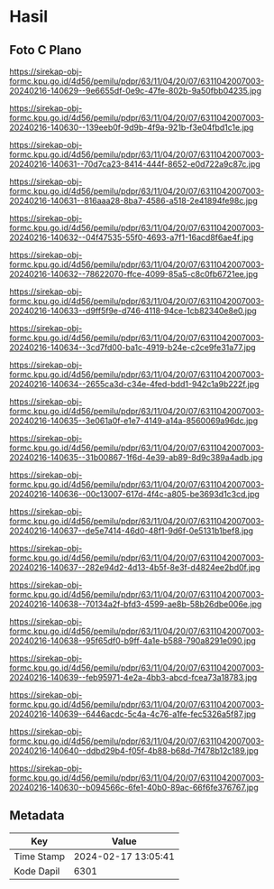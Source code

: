 # Hasil

## Foto C Plano

https://sirekap-obj-formc.kpu.go.id/4d56/pemilu/pdpr/63/11/04/20/07/6311042007003-20240216-140629--9e6655df-0e9c-47fe-802b-9a50fbb04235.jpg

https://sirekap-obj-formc.kpu.go.id/4d56/pemilu/pdpr/63/11/04/20/07/6311042007003-20240216-140630--139eeb0f-9d9b-4f9a-921b-f3e04fbd1c1e.jpg

https://sirekap-obj-formc.kpu.go.id/4d56/pemilu/pdpr/63/11/04/20/07/6311042007003-20240216-140631--70d7ca23-8414-444f-8652-e0d722a9c87c.jpg

https://sirekap-obj-formc.kpu.go.id/4d56/pemilu/pdpr/63/11/04/20/07/6311042007003-20240216-140631--816aaa28-8ba7-4586-a518-2e41894fe98c.jpg

https://sirekap-obj-formc.kpu.go.id/4d56/pemilu/pdpr/63/11/04/20/07/6311042007003-20240216-140632--04f47535-55f0-4693-a7f1-16acd8f6ae4f.jpg

https://sirekap-obj-formc.kpu.go.id/4d56/pemilu/pdpr/63/11/04/20/07/6311042007003-20240216-140632--78622070-ffce-4099-85a5-c8c0fb6721ee.jpg

https://sirekap-obj-formc.kpu.go.id/4d56/pemilu/pdpr/63/11/04/20/07/6311042007003-20240216-140633--d9ff5f9e-d746-4118-94ce-1cb82340e8e0.jpg

https://sirekap-obj-formc.kpu.go.id/4d56/pemilu/pdpr/63/11/04/20/07/6311042007003-20240216-140634--3cd7fd00-ba1c-4919-b24e-c2ce9fe31a77.jpg

https://sirekap-obj-formc.kpu.go.id/4d56/pemilu/pdpr/63/11/04/20/07/6311042007003-20240216-140634--2655ca3d-c34e-4fed-bdd1-942c1a9b222f.jpg

https://sirekap-obj-formc.kpu.go.id/4d56/pemilu/pdpr/63/11/04/20/07/6311042007003-20240216-140635--3e061a0f-e1e7-4149-a14a-8560069a96dc.jpg

https://sirekap-obj-formc.kpu.go.id/4d56/pemilu/pdpr/63/11/04/20/07/6311042007003-20240216-140635--31b00867-1f6d-4e39-ab89-8d9c389a4adb.jpg

https://sirekap-obj-formc.kpu.go.id/4d56/pemilu/pdpr/63/11/04/20/07/6311042007003-20240216-140636--00c13007-617d-4f4c-a805-be3693d1c3cd.jpg

https://sirekap-obj-formc.kpu.go.id/4d56/pemilu/pdpr/63/11/04/20/07/6311042007003-20240216-140637--de5e7414-46d0-48f1-9d6f-0e5131b1bef8.jpg

https://sirekap-obj-formc.kpu.go.id/4d56/pemilu/pdpr/63/11/04/20/07/6311042007003-20240216-140637--282e94d2-4d13-4b5f-8e3f-d4824ee2bd0f.jpg

https://sirekap-obj-formc.kpu.go.id/4d56/pemilu/pdpr/63/11/04/20/07/6311042007003-20240216-140638--70134a2f-bfd3-4599-ae8b-58b26dbe006e.jpg

https://sirekap-obj-formc.kpu.go.id/4d56/pemilu/pdpr/63/11/04/20/07/6311042007003-20240216-140638--95f65df0-b9ff-4a1e-b588-790a8291e090.jpg

https://sirekap-obj-formc.kpu.go.id/4d56/pemilu/pdpr/63/11/04/20/07/6311042007003-20240216-140639--feb95971-4e2a-4bb3-abcd-fcea73a18783.jpg

https://sirekap-obj-formc.kpu.go.id/4d56/pemilu/pdpr/63/11/04/20/07/6311042007003-20240216-140639--6446acdc-5c4a-4c76-a1fe-fec5326a5f87.jpg

https://sirekap-obj-formc.kpu.go.id/4d56/pemilu/pdpr/63/11/04/20/07/6311042007003-20240216-140640--ddbd29b4-f05f-4b88-b68d-7f478b12c189.jpg

https://sirekap-obj-formc.kpu.go.id/4d56/pemilu/pdpr/63/11/04/20/07/6311042007003-20240216-140630--b094566c-6fe1-40b0-89ac-66f6fe376767.jpg


## Metadata

| Key        | Value               |
| ---------- | ------------------- |
| Time Stamp | 2024-02-17 13:05:41 |
| Kode Dapil | 6301                |



